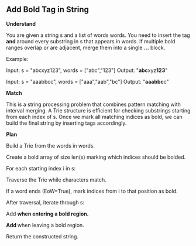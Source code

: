 ## Add Bold Tag in String

**Understand**

You are given a string s and a list of words words.
You need to insert the tag <b> and </b> around every substring in s that appears in words.
If multiple bold ranges overlap or are adjacent, merge them into a single <b>...</b> block.

Example:

Input: s = "abcxyz123", words = ["abc","123"]
Output: "<b>abc</b>xyz<b>123</b>"

Input: s = "aaabbcc", words = ["aaa","aab","bc"]
Output: "<b>aaabbc</b>c"

**Match**

This is a string processing problem that combines pattern matching with interval merging.
A Trie structure is efficient for checking substrings starting from each index of s.
Once we mark all matching indices as bold, we can build the final string by inserting tags accordingly.

**Plan**

Build a Trie from the words in words.

Create a bold array of size len(s) marking which indices should be bolded.

For each starting index i in s:

Traverse the Trie while characters match.

If a word ends (EoW=True), mark indices from i to that position as bold.

After traversal, iterate through s:

Add <b> when entering a bold region.

Add </b> when leaving a bold region.

Return the constructed string.
